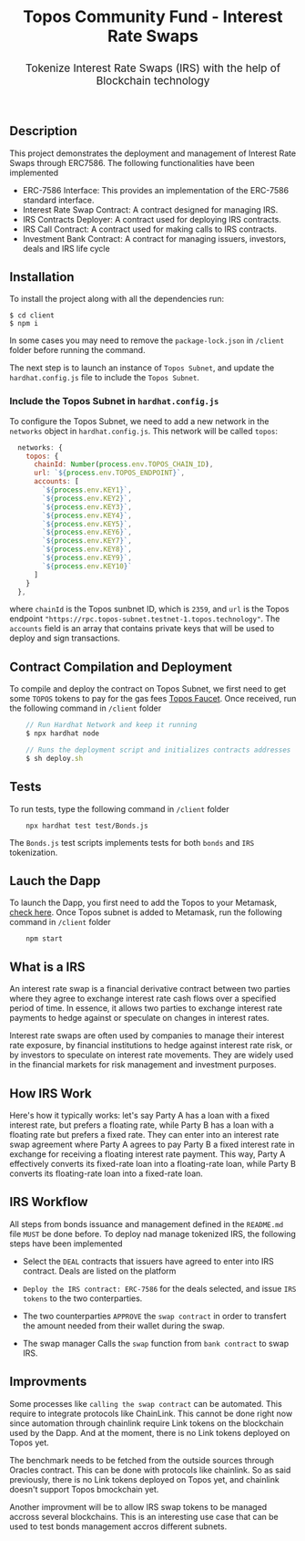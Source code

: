 <div align="center">
  <h3 style="font-size: 2em; font-weight: bolder">
        Topos Community Fund - Interest Rate Swaps
  </h3>
  <p style="font-size: calc(10px + 0.9vmin)">
    Tokenize Interest Rate Swaps (IRS) with the help of Blockchain technology
  </p>
</div>
<br>

## Description

This project demonstrates the deployment and management of Interest Rate Swaps through ERC7586. The following functionalities have been implemented

- ERC-7586 Interface: This provides an implementation of the ERC-7586 standard interface.
- Interest Rate Swap Contract: A contract designed for managing IRS.
- IRS Contracts Deployer: A contract used for deploying IRS contracts.
- IRS Call Contract: A contract used for making calls to IRS contracts.
- Investment Bank Contract: A contract for managing issuers, investors, deals and IRS life cycle

## Installation

To install the project along with all the dependencies run:
```
$ cd client
$ npm i
```

In some cases you may need to remove the `package-lock.json` in `/client` folder before running the command.

The next step is to launch an instance of `Topos Subnet`, and update the `hardhat.config.js` file to include the `Topos Subnet`.

### Include the Topos Subnet in `hardhat.config.js`

To configure the Topos Subnet, we need to add a new network in the `networks` object in `hardhat.config.js`. This network will be called `topos`:

```javascript
  networks: {
    topos: {
      chainId: Number(process.env.TOPOS_CHAIN_ID),
      url: `${process.env.TOPOS_ENDPOINT}`,
      accounts: [
        `${process.env.KEY1}`,
        `${process.env.KEY2}`,
        `${process.env.KEY3}`,
        `${process.env.KEY4}`,
        `${process.env.KEY5}`,
        `${process.env.KEY6}`,
        `${process.env.KEY7}`,
        `${process.env.KEY8}`,
        `${process.env.KEY9}`,
        `${process.env.KEY10}`
      ]
    }
  },
```

where `chainId` is the Topos sunbnet ID, which is `2359`, and `url` is the Topos endpoint `"https://rpc.topos-subnet.testnet-1.topos.technology"`. The `accounts` field is an array that contains private keys that will be used to deploy and sign transactions.

## Contract Compilation and Deployment

To compile and deploy the contract on Topos Subnet, we first need to get some `TOPOS` tokens to pay for the gas fees [Topos Faucet](https://faucet.testnet-1.topos.technology/). Once received, run the following command in `/client` folder

```javascript
    // Run Hardhat Network and keep it running
    $ npx hardhat node

    // Runs the deployment script and initializes contracts addresses
    $ sh deploy.sh 
```

## Tests
To run tests, type the following command in `/client` folder

```
    npx hardhat test test/Bonds.js
```

The `Bonds.js` test scripts implements tests for both `bonds` and `IRS` tokenization. 

## Lauch the Dapp

To launch the Dapp, you first need to add the Topos to your Metamask, [check here](https://docs.topos.technology/content/module-2/1-ERC20-Messaging.html). Once Topos subnet is added to Metamask, run the following command in `/client` folder

```
    npm start
```

## What is a IRS

An interest rate swap is a financial derivative contract between two parties where they agree to exchange interest rate cash flows over a specified period of time. In essence, it allows two parties to exchange interest rate payments to hedge against or speculate on changes in interest rates.

Interest rate swaps are often used by companies to manage their interest rate exposure, by financial institutions to hedge against interest rate risk, or by investors to speculate on interest rate movements. They are widely used in the financial markets for risk management and investment purposes.


## How IRS Work

Here's how it typically works: let's say Party A has a loan with a fixed interest rate, but prefers a floating rate, while Party B has a loan with a floating rate but prefers a fixed rate. They can enter into an interest rate swap agreement where Party A agrees to pay Party B a fixed interest rate in exchange for receiving a floating interest rate payment. This way, Party A effectively converts its fixed-rate loan into a floating-rate loan, while Party B converts its floating-rate loan into a fixed-rate loan.

## IRS Workflow

All steps from bonds issuance and management defined in the `README.md` file `MUST` be done before. To deploy nad manage tokenized IRS, the following steps have been implemented

- Select the `DEAL` contracts that issuers have agreed to enter into IRS contract. Deals are listed on the platform

- `Deploy the IRS contract: ERC-7586` for the deals selected, and issue `IRS tokens` to the two conterparties.

- The two counterparties `APPROVE` the `swap contract` in order to transfert the amount needed from their wallet during the swap.

- The swap manager Calls the `swap` function from `bank contract` to swap IRS.

## Improvments

Some processes like `calling the swap contract` can be automated. This require to integrate protocols like ChainLink. This cannot be done right now since automation through chainlink require Link tokens on the blockchain used by the Dapp. And at the moment, there is no Link tokens deployed on Topos yet.

The benchmark needs to be fetched from the outside sources through Oracles contract. This can be done with protocols like chainlink. So as said previously, there is no Link tokens deployed on Topos yet, and chainlink doesn't support Topos bmockchain yet.

Another improvment will be to allow IRS swap tokens to be managed accross several blockchains. This is an interesting use case that can be used to test bonds management accros different subnets.